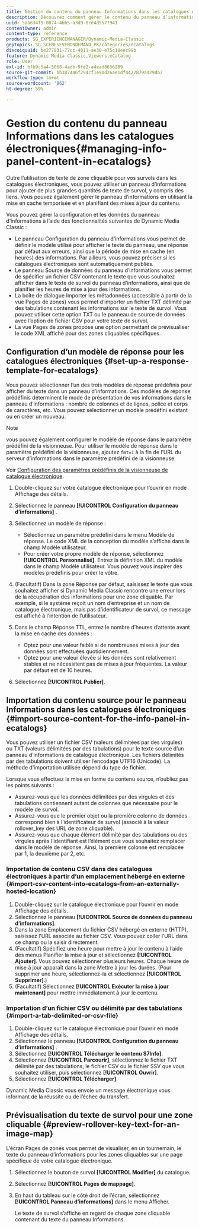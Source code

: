 ```yaml
---
title: Gestion du contenu du panneau Informations dans les catalogues électroniques
description: Découvrez comment gérer le contenu du panneau d’informations dans les catalogues électroniques de Dynamic Media Classic.
uuid: 5aa634f9-0874-4bb5-a3d9-8ce4d5577941
contentOwner: admin
content-type: reference
products: SG_EXPERIENCEMANAGER/Dynamic-Media-Classic
geptopics: SG_SCENESEVENONDEMAND_PK/categories/ecatalogs
discoiquuid: be277831-77cc-4011-ae30-e75c18eec99b
feature: Dynamic Media Classic,Viewers,eCatalog
role: User
exl-id: bfb9c5a4-5068-4adb-9fe2-a4ead8656289
source-git-commit: bb387446f294cf1e90d26ae1df4422879ad29db7
workflow-type: tm+mt
source-wordcount: '862'
ht-degree: 59%

---
```


# Gestion du contenu du panneau Informations dans les catalogues électroniques{#managing-info-panel-content-in-ecatalogs}

Outre l’utilisation de texte de zone cliquable pour vos survols dans les catalogues électroniques, vous pouvez utiliser un panneau d’informations pour ajouter de plus grandes quantités de texte de survol, y compris des liens. Vous pouvez également gérer le panneau d’informations en utilisant la mise en cache temporisée et en planifiant des mises à jour du contenu.

Vous pouvez gérer la configuration et les données du panneau d’informations à l’aide des fonctionnalités suivantes de Dynamic Media Classic :

* Le panneau Configuration du panneau d’informations vous permet de définir le modèle utilisé pour afficher le texte du panneau, une réponse par défaut aux erreurs, ainsi que la période de mise en cache (en heures) des informations. Par ailleurs, vous pouvez préciser si les catalogues électroniques sont automatiquement publiés.
* Le panneau Source de données du panneau d’informations vous permet de spécifier un fichier CSV contenant le texte que vous souhaitez afficher dans le texte de survol du panneau d’informations, ainsi que de planifier les heures de mise à jour des informations.
* La boîte de dialogue Importer les métadonnées (accessible à partir de la vue Pages de zones) vous permet d’importer un fichier TXT délimité par des tabulations contenant les informations sur le texte de survol. Vous pouvez utiliser cette option TXT ou le panneau de source de données avec l’option de fichier CSV pour votre texte de survol.
* La vue Pages de zones propose une option permettant de prévisualiser le code XML affiché pour des zones cliquables spécifiques.

## Configuration d’un modèle de réponse pour les catalogues électroniques {#set-up-a-response-template-for-ecatalogs}

Vous pouvez sélectionner l’un des trois modèles de réponse prédéfinis pour afficher du texte dans un panneau d’informations. Ces modèles de réponse prédéfinis déterminent le mode de présentation de vos informations dans le panneau d’informations : nombre de colonnes et de lignes, police et corps de caractères, etc. Vous pouvez sélectionner un modèle prédéfini existant ou en créer un nouveau.

>[!NOTE]
>
>vous pouvez également configurer le modèle de réponse dans le paramètre prédéfini de la visionneuse. Pour utiliser le modèle de réponse dans le paramètre prédéfini de la visionneuse, ajoutez `fmt=1` à la fin de l’URL du serveur d’informations dans le paramètre prédéfini de la visionneuse.
>
>Voir [Configuration des paramètres prédéfinis de la visionneuse de catalogue électronique](setting-ecatalog-viewer-presets.md#setting_up_ecatalog_viewer_presets).

1. Double-cliquez sur votre catalogue électronique pour l’ouvrir en mode Affichage des détails.
1. Sélectionnez le panneau **[!UICONTROL Configuration du panneau d’informations]** .
1. Sélectionnez un modèle de réponse :

   * Sélectionnez un paramètre prédéfini dans le menu Modèle de réponse. Le code XML de la conception du modèle s’affiche dans le champ Modèle utilisateur.
   * Pour créer votre propre modèle de réponse, sélectionnez **[!UICONTROL Personnalisé]**. Entrez la définition XML du modèle dans le champ Modèle utilisateur. Vous pouvez vous inspirer des modèles prédéfinis pour créer le vôtre. 

1. (Facultatif) Dans la zone Réponse par défaut, saisissez le texte que vous souhaitez afficher si Dynamic Media Classic rencontre une erreur lors de la récupération des informations pour une zone cliquable. Par exemple, si le système reçoit un nom d’entreprise et un nom de catalogue électronique, mais pas d’identificateur de survol, ce message est affiché à l’intention de l’utilisateur.
1. Dans le champ Réponse TTL, entrez le nombre d’heures d’attente avant la mise en cache des données :

   * Optez pour une valeur faible si de nombreuses mises à jour des données sont effectuées quotidiennement.
   * Optez pour une valeur élevée si les données sont relativement stables et ne nécessitent pas de mises à jour fréquentes. La valeur par défaut est de 10 heures.

1. Sélectionnez **[!UICONTROL Publier]**.

## Importation du contenu source pour le panneau Informations dans les catalogues électroniques {#import-source-content-for-the-info-panel-in-ecatalogs}

Vous pouvez utiliser un fichier CSV (valeurs délimitées par des virgules) ou TXT (valeurs délimitées par des tabulations) pour le texte source d’un panneau d’informations de catalogue électronique. Les fichiers délimités par des tabulations doivent utiliser l’encodage UTF16 (Unicode). La méthode d’importation utilisée dépend du type de fichier.

Lorsque vous effectuez la mise en forme du contenu source, n’oubliez pas les points suivants :

* Assurez-vous que les données délimitées par des virgules et des tabulations contiennent autant de colonnes que nécessaire pour le modèle de survol.
* Assurez-vous que le premier objet ou la première colonne de données correspond bien à l’identificateur de survol (associé à la valeur rollover_key des URL de zone cliquable).
* Assurez-vous que chaque élément délimité par des tabulations ou des virgules après l’identifiant est l’élément que vous souhaitez remplacer dans le modèle de réponse. Ainsi, la première colonne est remplacée par $1$, la deuxième par $2$, etc.

### Importation de contenu CSV dans des catalogues électroniques à partir d’un emplacement hébergé en externe {#import-csv-content-into-ecatalogs-from-an-externally-hosted-location}

1. Double-cliquez sur le catalogue électronique pour l’ouvrir en mode Affichage des détails.
1. Sélectionnez le panneau **[!UICONTROL Source de données du panneau d’informations]**.
1. Dans la zone Emplacement du fichier CSV hébergé en externe (HTTP), saisissez l’URL associée au fichier CSV. Vous pouvez coller l’URL dans ce champ ou la saisir directement.
1. (Facultatif) Spécifiez une heure pour mettre à jour le contenu à l’aide des menus Planifier la mise à jour et sélectionnez **[!UICONTROL Ajouter]**. Vous pouvez sélectionner plusieurs heures. Chaque heure de mise à jour apparaît dans la zone Mettre à jour les durées. (Pour supprimer une heure, sélectionnez-la et sélectionnez **[!UICONTROL Supprimer]**.)
1. (Facultatif) Sélectionnez **[!UICONTROL Exécuter la mise à jour maintenant]** pour mettre immédiatement à jour le contenu.

### Importation d’un fichier CSV ou délimité par des tabulations {#import-a-tab-delimited-or-csv-file}

<!-- 

Comment Type: remark
Last Modified By: unknown unknown 
Last Modified Date: 

<p>SR changed this section 10/23/2012</p>

 -->

1. Double-cliquez sur le catalogue électronique pour l’ouvrir en mode Affichage des détails.
1. Sélectionnez le panneau **[!UICONTROL Configuration du panneau d’informations]** .
1. Sélectionnez **[!UICONTROL Télécharger le contenu S7Info]**.
1. Sélectionnez **[!UICONTROL Parcourir]**, sélectionnez le fichier TXT délimité par des tabulations, le fichier CSV ou le fichier SSV que vous souhaitez utiliser, puis sélectionnez **[!UICONTROL Ouvrir]**.
1. Sélectionnez **[!UICONTROL Télécharger]**.

Dynamic Media Classic vous envoie un message électronique vous informant de la réussite ou de l’échec du transfert.

## Prévisualisation du texte de survol pour une zone cliquable {#preview-rollover-key-text-for-an-image-map}

L’écran Pages de zones vous permet de visualiser, en un tournemain, le texte du panneau d’informations pour les zones cliquables sur une page spécifique de votre catalogue électronique.

1. Sélectionnez le bouton de survol **[!UICONTROL Modifier]** du catalogue.
1. Sélectionnez **[!UICONTROL Pages de mappage]**.
1. En haut du tableau sur le côté droit de l’écran, sélectionnez **[!UICONTROL Panneau d’informations]** dans le menu Afficher.

   Le texte de survol s’affiche en regard de chaque zone cliquable contenant du texte du panneau Informations.
